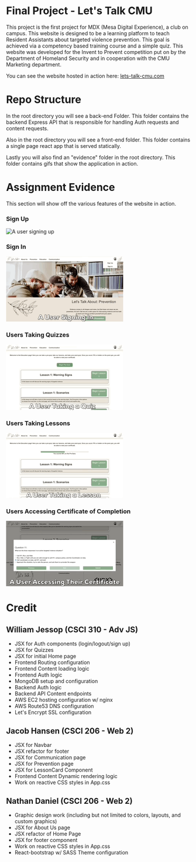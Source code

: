 # Final Project - Let's Talk CMU
This project is the first project for MDX (Mesa Digital Experience), a club on campus. This website is designed to be a learning platform to teach Resident Assistants about targeted violence prevention. This goal is achieved via a competency based training course and a simple quiz. This website was developed for the Invent to Prevent competition put on by the Department of Homeland Security and in cooperation with the CMU Marketing department.

You can see the website hosted in action here: [lets-talk-cmu.com](https://lets-talk-cmu.com)

# Repo Structure
In the root directory you will see a back-end Folder. This folder contains the backend Express API that is responsible for handling Auth requests and content requests.

Also in the root directory you will see a front-end folder. This folder contains a single page react app that is served statically.

Lastly you will also find an "evidence" folder in the root directory. This folder contains gifs that show the application in action.
# Assignment Evidence
This section will show off the various features of the website in action.

### Sign Up
![A user signing up](./evidence/01_Signup.gif)

### Sign In
![A user signing in](./evidence/02_Signin.gif)
### Users Taking Quizzes
![A user taking a quiz](./evidence/03_Quiz.gif)
### Users Taking Lessons
![A user taking a lesson](./evidence/04_Lesson.gif)

### Users Accessing Certificate of Completion
![A user accessing their certificate](./evidence/05_Certificate.gif)
# Credit
## William Jessop (CSCI 310 - Adv JS)
- JSX for Auth components (login/logout/sign up)
- JSX for Quizzes
- JSX for initial Home page
- Frontend Routing configuration
- Frontend Content loading logic
- Frontend Auth logic
- MongoDB setup and configuration
- Backend Auth logic
- Backend API Content endpoints
- AWS EC2 hosting configuration w/ nginx
- AWS Route53 DNS configuration
- Let's Encrypt SSL configuration
## Jacob Hansen (CSCI 206 - Web 2)
- JSX for Navbar
- JSX refactor for footer
- JSX for Communication page
- JSX for Prevention page
- JSX for LessonCard Component
- Frontend Content Dynamic rendering logic
- Work on reactive CSS styles in App.css

## Nathan Daniel (CSCI 206 - Web 2)
- Graphic design work (including but not limited to colors, layouts, and custom graphics)
- JSX for About Us page
- JSX refactor of Home Page
- JSX for footer component
- Work on reactive CSS styles in App.css
- React-bootstrap w/ SASS Theme configuration